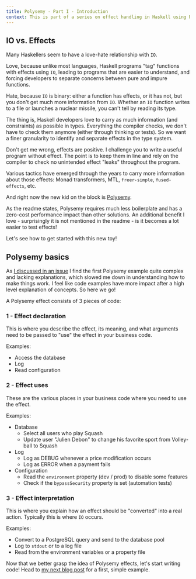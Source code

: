 ```yaml
---
title: Polysemy - Part I - Introduction
context: This is part of a series on effect handling in Haskell using Polysemy
---
```


## IO vs. Effects

Many Haskellers seem to have a love-hate relationship with `IO`.

Love, because unlike most languages, Haskell programs "tag" functions with effects using `IO`, leading to programs that are easier to understand, and forcing developers to separate concerns between pure and impure functions.

Hate, because `IO` is binary: either a function has effects, or it has not, but you don't get much more information from `IO`. Whether an `IO` function writes to a file or launches a nuclear missile, you can't tell by reading its type.

The thing is, Haskell developers love to carry as much information (and constraints) as possible in types. Everything the compiler checks, we don't have to check them anymore (either through thinking or tests). So we want a finer granularity to identify and separate effects in the type system. 

Don't get me wrong, effects are positive. I challenge you to write a useful program without effect. The point is to keep them in line and rely on the compiler to check no unintended effect "leaks" throughout the program. 

Various tactics have emerged through the years to carry more information about those effects: Monad transformers, MTL, `freer-simple`, `fused-effects`, etc.

And right now the new kid on the block is [Polysemy](https://hackage.haskell.org/package/polysemy).

As the readme states, Polysemy requires much less boilerplate and has a zero-cost performance impact than other solutions. An additional benefit I love - surprisingly it is not mentioned in the readme - is it becomes a lot easier to test effects!

Let's see how to get started with this new toy!

## Polysemy basics
As [I discussed in an issue](https://github.com/polysemy-research/polysemy/issues/234) I find the first Polysemy example quite complex and lacking explanations, which slowed me down in understanding how to make things work. I feel like code examples have more impact after a high level explanation of concepts. So here we go!

A Polysemy effect consists of 3 pieces of code:

### 1 - Effect declaration

This is where you describe the effect, its meaning, and what arguments need to be passed to "use" the effect in your business code.

Examples:

* Access the database
* Log
* Read configuration

### 2 - Effect uses

These are the various places in your business code where you need to use the effect.

Examples:

* Database
  * Select all users who play Squash
  * Update user "Julien Debon" to change his favorite sport from Volley-ball to Squash
* Log
  * Log as DEBUG whenever a price modification occurs
  * Log as ERROR when a payment fails
* Configuration
  * Read the `environment` property (dev / prod) to disable some features
  * Check if the `bypassSecurity` property is set (automation tests)
  
### 3 - Effect interpretation

This is where you explain how an effect should be "converted" into a real action. Typically this is where `IO` occurs.

Examples:

* Convert to a PostgreSQL query and send to the database pool
* Log to `stdout` or to a log file
* Read from the environment variables or a property file

Now that we better grasp the idea of Polysemy effects, let's start writing code! Head to [my next blog post](2019-10-11-polysemy-first-example.html) for a first, simple example.
